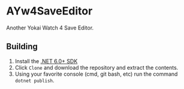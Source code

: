 # AYw4SaveEditor
Another Yokai Watch 4 Save Editor.

## Building
1. Install the [.NET 6.0+ SDK](https://dotnet.microsoft.com/download/dotnet/6.0)
2. Click ``Clone`` and download the repository and extract the contents.
4. Using your favorite console (cmd, git bash, etc) run the command ``dotnet publish``.
